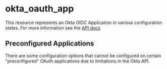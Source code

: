 # okta_oauth_app

This resource represents an Okta OIDC Application in various configuration states. For more information see the [API docs](https://developer.okta.com/docs/api/resources/apps#add-oauth-20-client-application)

## Preconfigured Applications

There are some configuration options that cannot be configured on certain "preconfigured" OAuth applications due to limitations in the Okta API.
